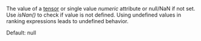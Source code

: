 The value of a [tensor](https://docs.vespa.ai/en/reference/schema-reference.html#tensor) or single value *numeric* attribute or null/NaN if not set. Use *isNan()* to check if value is not defined. Using undefined values in ranking expressions leads to undefined behavior.

Default: null